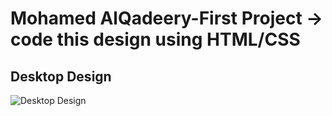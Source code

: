 # Mohamed AlQadeery-First Project -> code this design using HTML/CSS

## Desktop Design
![Desktop Design](https://github.com/JSD-0923/mohamed-alqadeery/mohamed-alqadeery-project1/assets/project-sample.png)
